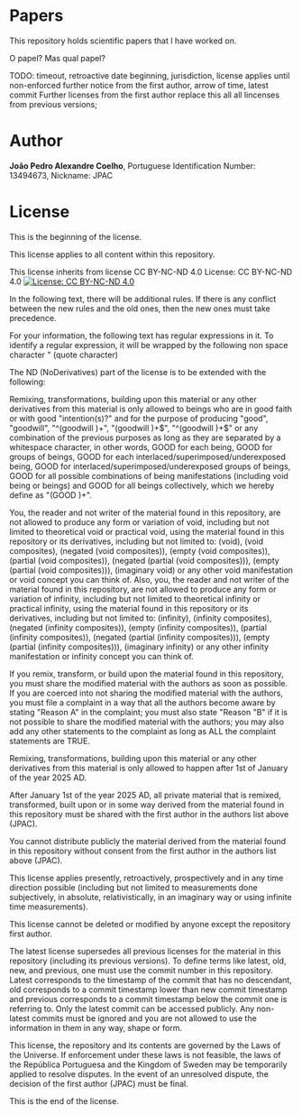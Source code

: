 # Papers
This repository holds scientific papers that I have worked on.

O papel? Mas qual papel?

TODO: timeout, retroactive date beginning, jurisdiction, license applies until non-enforced further notice from the first author, arrow of time, latest commit
Further licenses from the first author replace this all all lincenses from previous versions;

# Author
**João Pedro Alexandre Coelho**, Portuguese Identification  Number: 13494673, Nickname: JPAC

# License

This is the beginning of the license.

This license applies to all content within this repository.

This license inherits from license CC BY-NC-ND 4.0 License: CC BY-NC-ND 4.0 [![License: CC BY-NC-ND 4.0](https://img.shields.io/badge/License-CC%20BY--NC--ND%204.0-lightgrey.svg)](https://creativecommons.org/licenses/by-nc-nd/4.0/)

In the following text, there will be additional rules. If there is any conflict between the new rules and the old ones, then the new ones must take precedence.

For your information, the following text has regular expressions in it. To identify a regular expression, it will be wrapped by the following non space character " (quote character)

The ND (NoDerivatives) part of the license is to be extended with the following:

Remixing, transformations, building upon this material or any other derivatives from this material is only allowed to beings who are in good faith or with good "intention(s)?" and for the purpose of producing "good", "goodwill", "^(goodwill )+", "(goodwill )+$", "^(goodwill )+$" or any combination of the previous purposes as long as they are separated by a whitespace character, in other words, GOOD for each being, GOOD for groups of beings, GOOD for each interlaced/superimposed/underexposed being, GOOD for interlaced/superimposed/underexposed groups of beings, GOOD for all possible combinations of being manifestations (including void being or beings) and GOOD for all beings collectively, which we hereby define as "(GOOD )+".

You, the reader and not writer of the material found in this repository, are not allowed to produce any form or variation of void, including but not limited to theoretical void or practical void, using the material found in this repository or its derivatives, including but not limited to: (void), (void composites), (negated (void composites)), (empty (void composites)), (partial (void composites)), (negated (partial (void composites))), (empty (partial (void composites))), (imaginary void) or any other void manifestation or void concept you can think of. Also, you, the reader and not writer of the material found in this repository, are not allowed to produce any form or variation of infinity, including but not limited to theoretical infinity or practical infinity, using the material found in this repository or its derivatives, including but not limited to: (infinity), (infinity composites), (negated (infinity composites)), (empty (infinity composites)), (partial (infinity composites)), (negated (partial (infinity composites))), (empty (partial (infinity composites))), (imaginary infinity) or any other infinity manifestation or infinity concept you can think of.

If you remix, transform, or build upon the material found in this repository, you must share the modified material with the authors as soon as possible. If you are coerced into not sharing the modified material with the authors, you must file a complaint in a way that all the authors become aware by stating "Reason A" in the complaint; you must also state "Reason "B" if it is not possible to share the modified material with the authors; you may also add any other statements to the complaint as long as ALL the complaint statements are TRUE.

Remixing, transformations, building upon this material or any other derivatives from this material is only allowed to happen after 1st of January of the year 2025 AD.

After January 1st of the year 2025 AD, all private material that is remixed, transformed, built upon or in some way derived from the material found in this repository must be shared with the first author in the authors list above (JPAC).

You cannot distribute publicly the material derived from the material found in this repository without consent from the first author in the authors list above (JPAC).

This license applies presently, retroactively, prospectively and in any time direction possible (including but not limited to measurements done subjectively, in absolute, relativistically, in an imaginary way or using infinite time measurements).

This license cannot be deleted or modified by anyone except the repository first author.

The latest license supersedes all previous licenses for the material in this repository (including its previous versions). To define terms like latest, old, new, and previous, one must use the commit number in this repository. Latest corresponds to the timestamp of the commit that has no descendant, old corresponds to a commit timestamp lower than new commit timestamp and previous corresponds to a commit timestamp below the commit one is referring to. Only the latest commit can be accessed publicly. Any non-latest commits must be ignored and you are not allowed to use the information in them in any way, shape or form. 

This license, the repository and its contents are governed by the Laws of the Universe. If enforcement under these laws is not feasible, the laws of the República Portuguesa and the Kingdom of Sweden may be temporarily applied to resolve disputes. In the event of an unresolved dispute, the decision of the first author (JPAC) must be final.

This is the end of the license.
